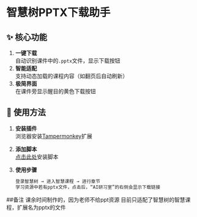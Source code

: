 # 智慧树PPTX下载助手

## ✨ 核心功能
1. ​**一键下载**  
   自动识别课件中的`.pptx`文件，显示下载按钮
2. ​**智能适配**  
   支持动态加载的课程内容（如翻页后自动刷新）
3. ​**极简界面**  
   在课件旁显示醒目的黄色下载按钮

## 🚀 使用方法
1. ​**安装插件**  
   浏览器安装[Tampermonkey](https://www.tampermonkey.net/)扩展

2. ​**添加脚本**  
   [点击此处](你的GitHub脚本地址)安装脚本

3. ​**使用步骤**  
   ```bash
   登录智慧树 → 进入智慧课程 → 进行章节
   学习资源中若有pptx文件，点击后，“AI研习室”的右侧会显示下载链接

##备注
课余时间制作的，因为老师不给ppt资源
目前只适配了智慧树的智慧课程，扩展名为pptx的文件
